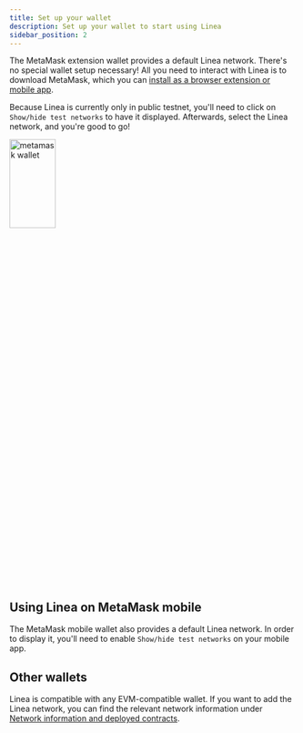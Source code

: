 ```yaml
---
title: Set up your wallet
description: Set up your wallet to start using Linea
sidebar_position: 2
---
```


The MetaMask extension wallet provides a default Linea network. There's no special wallet setup necessary! All you need to interact with Linea is to download MetaMask, which you can [install as a browser extension or mobile app](https://metamask.io/download/).

Because Linea is currently only in public testnet, you'll need to click on `Show/hide test networks` to have it displayed. Afterwards, select the Linea network, and you're good to go!

<img src="/img/metamaskwallet.png" alt="metamask wallet" width="40%" height="20%"/>

## Using Linea on MetaMask mobile

The MetaMask mobile wallet also provides a default Linea network. In order to display it, you'll need to enable `Show/hide test networks` on your mobile app.

## Other wallets

Linea is compatible with any EVM-compatible wallet. If you want to add the Linea network, you can find the relevant network information under [Network information and deployed contracts](../developers/useful-info.md#network-information).

<!--markdown-link-check-enable -->
